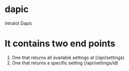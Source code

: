 # dapic
Intralot Dapic


# It contains two end points

1) One that returns all available settings at (/api/settings)
2) One that returns a specific setting        (/api/settings/id)
